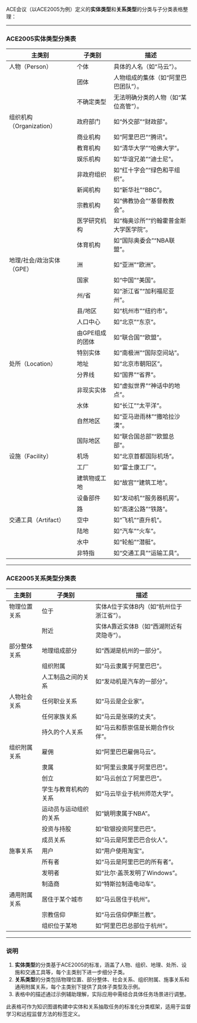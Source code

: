 ACE会议（以ACE2005为例）定义的**实体类型**和**关系类型**的分类与子分类表格整理：

---

### **ACE2005实体类型分类表**
| 主类别 | 子类别 | 描述 |
|--------|--------|------|
| 人物（Person） | 个体 | 具体的人名（如“马云”）。 |
|  | 团体 | 人物组成的集体（如“阿里巴巴团队”）。 |
|  | 不确定类型 | 无法明确分类的人物（如“某位高管”）。 |
| 组织机构（Organization） | 政府部门 | 如“外交部”“财政部”。 |
|  | 商业机构 | 如“阿里巴巴”“腾讯”。 |
|  | 教育机构 | 如“清华大学”“哈佛大学”。 |
|  | 娱乐机构 | 如“华谊兄弟”“迪士尼”。 |
|  | 非政府组织 | 如“红十字会”“绿色和平组织”。 |
|  | 新闻机构 | 如“新华社”“BBC”。 |
|  | 宗教机构 | 如“佛教协会”“基督教教会”。 |
|  | 医学研究机构 | 如“梅奥诊所”“约翰霍普金斯大学医学院”。 |
|  | 体育机构 | 如“国际奥委会”“NBA联盟”。 |
| 地理/社会/政治实体（GPE） | 洲 | 如“亚洲”“欧洲”。 |
|  | 国家 | 如“中国”“美国”。 |
|  | 州/省 | 如“浙江省”“加利福尼亚州”。 |
|  | 县/地区 | 如“杭州市”“纽约市”。 |
|  | 人口中心 | 如“北京”“东京”。 |
|  | 由GPE组成的团体 | 如“联合国”“欧盟”。 |
|  | 特别实体 | 如“南极洲”“国际空间站”。 |
| 处所（Location） | 地址 | 如“北京市朝阳区”。 |
|  | 分界线 | 如“国界”“省界”。 |
|  | 非现实实体 | 如“虚拟世界”“神话中的地点”。 |
|  | 水体 | 如“长江”“太平洋”。 |
|  | 自然地区 | 如“亚马逊雨林”“撒哈拉沙漠”。 |
|  | 国际地区 | 如“联合国总部”“欧盟总部”。 |
| 设施（Facility） | 机场 | 如“北京首都国际机场”。 |
|  | 工厂 | 如“富士康工厂”。 |
|  | 建筑物或工地 | 如“故宫”“建筑工地”。 |
|  | 设备部件 | 如“发动机”“服务器机房”。 |
|  | 路 | 如“高速公路”“铁路”。 |
| 交通工具（Artifact） | 空中 | 如“飞机”“直升机”。 |
|  | 陆地 | 如“汽车”“火车”。 |
|  | 水中 | 如“轮船”“潜艇”。 |
|  | 非特指 | 如“交通工具”“运输工具”。 |

---

### **ACE2005关系类型分类表**
| 主类别 | 子类别 | 描述 |
|--------|--------|------|
| 物理位置关系 | 位于 | 实体A位于实体B内（如“杭州位于浙江省”）。 |
|  | 附近 | 实体A靠近实体B（如“西湖附近有灵隐寺”）。 |
| 部分整体关系 | 地理组成部分 | 如“西湖是杭州的一部分”。 |
|  | 组织附属 | 如“马云隶属于阿里巴巴”。 |
|  | 人工制品之间的关系 | 如“发动机是汽车的一部分”。 |
| 人物社会关系 | 任何职业关系 | 如“马云是企业家”。 |
|  | 任何家族关系 | 如“马云是张瑛的丈夫”。 |
|  | 持久的个人关系 | 如“马云和蔡崇信是长期合作伙伴”。 |
| 组织附属关系 | 雇佣 | 如“阿里巴巴雇佣马云”。 |
|  | 隶属 | 如“阿里云隶属于阿里巴巴”。 |
|  | 创立 | 如“马云创立了阿里巴巴”。 |
|  | 学生与教育机构的关系 | 如“马云毕业于杭州师范大学”。 |
|  | 运动员与运动组织的关系 | 如“姚明隶属于NBA”。 |
|  | 投资与持股 | 如“软银投资阿里巴巴”。 |
|  | 成员关系 | 如“马云是阿里巴巴合伙人”。 |
| 施事关系 | 用户 | 如“用户使用淘宝”。 |
|  | 所有者 | 如“马云是阿里巴巴的所有者”。 |
|  | 发明者 | 如“比尔·盖茨发明了Windows”。 |
|  | 制造商 | 如“特斯拉制造电动车”。 |
| 通用附属关系 | 居住于某个城市 | 如“马云居住于杭州”。 |
|  | 宗教信仰 | 如“马云信仰伊斯兰教”。 |
|  | 组织位于某地 | 如“阿里巴巴总部位于杭州”。 |

---

### **说明**
1. **实体类型**的分类基于ACE2005的标准，涵盖了人物、组织、地理、处所、设施和交通工具等，每个主类别下进一步细分子类。
2. **关系类型**的分类包括物理位置、部分整体、社会关系、组织附属、施事关系和通用附属关系，每个主类别下提供了具体子类型及示例。
3. 表格中的描述通过示例辅助理解，实际应用中需结合具体任务场景进行调整。

此表格可作为知识图谱构建中实体和关系抽取任务的标准化分类框架，适用于监督学习和远程监督方法的标签定义。